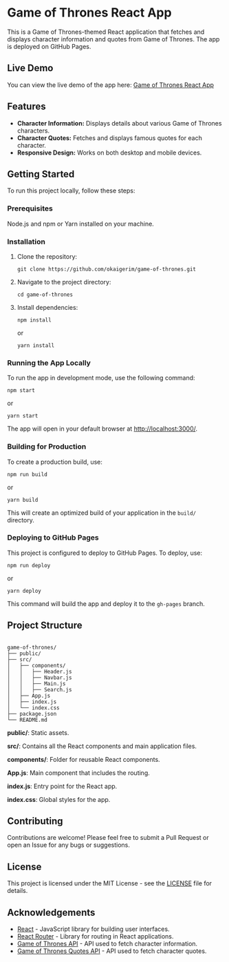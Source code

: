 <h1>Game of Thrones React App</h1>

<p>This is a Game of Thrones-themed React application that fetches and displays character information and quotes from Game of Thrones. The app is deployed on GitHub Pages.</p>

<h2>Live Demo</h2>

<p>You can view the live demo of the app here: <a href="https://okaigerim.github.io/game-of-thrones/">Game of Thrones React App</a></p>

<h2>Features</h2>
<ul>
  <li><strong>Character Information:</strong> Displays details about various Game of Thrones characters.</li>
  <li><strong>Character Quotes:</strong> Fetches and displays famous quotes for each character.</li>
  <li><strong>Responsive Design:</strong> Works on both desktop and mobile devices.</li>
</ul>

<h2>Getting Started</h2>

<p>To run this project locally, follow these steps:</p>

<h3>Prerequisites</h3>
<p>Node.js and npm or Yarn installed on your machine.</p>

<h3>Installation</h3>
<ol>
  <li>Clone the repository:
    <pre><code>git clone https://github.com/okaigerim/game-of-thrones.git</code></pre>
  </li>
  <li>Navigate to the project directory:
    <pre><code>cd game-of-thrones</code></pre>
  </li>
  <li>Install dependencies:
    <pre><code>npm install</code></pre>
    <p>or</p>
    <pre><code>yarn install</code></pre>
  </li>
</ol>

<h3>Running the App Locally</h3>
<p>To run the app in development mode, use the following command:</p>
<pre><code>npm start</code></pre>
<p>or</p>
<pre><code>yarn start</code></pre>

<p>The app will open in your default browser at <a href="http://localhost:3000/">http://localhost:3000/</a>.</p>

<h3>Building for Production</h3>
<p>To create a production build, use:</p>
<pre><code>npm run build</code></pre>
<p>or</p>
<pre><code>yarn build</code></pre>
<p>This will create an optimized build of your application in the <code>build/</code> directory.</p>

<h3>Deploying to GitHub Pages</h3>
<p>This project is configured to deploy to GitHub Pages. To deploy, use:</p>
<pre><code>npm run deploy</code></pre>
<p>or</p>
<pre><code>yarn deploy</code></pre>
<p>This command will build the app and deploy it to the <code>gh-pages</code> branch.</p>

<h2>Project Structure</h2>

<pre><code>
game-of-thrones/
├── public/
├── src/
│   ├── components/
│   │   ├── Header.js
│   │   ├── Navbar.js
│   │   ├── Main.js
│   │   ├── Search.js
│   ├── App.js
│   ├── index.js
│   └── index.css
├── package.json
└── README.md
</code></pre>

<p><strong>public/</strong>: Static assets.</p>
<p><strong>src/</strong>: Contains all the React components and main application files.</p>
<p><strong>components/</strong>: Folder for reusable React components.</p>
<p><strong>App.js</strong>: Main component that includes the routing.</p>
<p><strong>index.js</strong>: Entry point for the React app.</p>
<p><strong>index.css</strong>: Global styles for the app.</p>

<h2>Contributing</h2>
<p>Contributions are welcome! Please feel free to submit a Pull Request or open an Issue for any bugs or suggestions.</p>

<h2>License</h2>
<p>This project is licensed under the MIT License - see the <a href="LICENSE">LICENSE</a> file for details.</p>

<h2>Acknowledgements</h2>
<ul>
  <li><a href="https://reactjs.org/">React</a> - JavaScript library for building user interfaces.</li>
  <li><a href="https://reactrouter.com/">React Router</a> - Library for routing in React applications.</li>
  <li><a href="https://thronesapi.com/">Game of Thrones API</a> - API used to fetch character information.</li>
  <li><a href="https://api.gameofthronesquotes.xyz/">Game of Thrones Quotes API</a> - API used to fetch character quotes.</li>
</ul>
